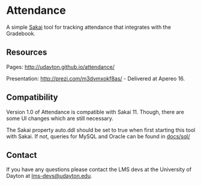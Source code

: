 # Attendance
A simple [Sakai](https://github.com/sakaiproject/sakai) tool for tracking attendance that integrates with the Gradebook.

## Resources
Pages: http://udayton.github.io/attendance/

Presentation:
http://prezi.com/m3dvmxokf8as/ - Delivered at Apereo 16.

## Compatibility
Version 1.0 of Attendance is compatible with Sakai 11. Though, there are some UI changes which are still necessary. 

The Sakai property auto.ddl should be set to true when first starting this tool with Sakai.
If not, queries for MySQL and Oracle can be found in [docs/sql/](docs/sql/)

## Contact
If you have any questions please contact the LMS devs at the University of Dayton at lms-devs@udayton.edu.
